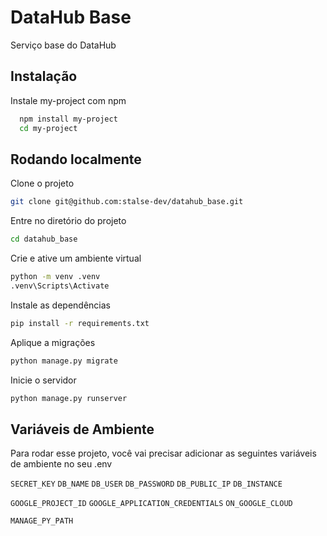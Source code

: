 
# DataHub Base 


Serviço base do DataHub



## Instalação

Instale my-project com npm

```bash
  npm install my-project
  cd my-project
```
    
## Rodando localmente

Clone o projeto

```bash
git clone git@github.com:stalse-dev/datahub_base.git
```

Entre no diretório do projeto

```bash
cd datahub_base
```

Crie e ative um ambiente virtual 

```bash
python -m venv .venv
.venv\Scripts\Activate
```

Instale as dependências

```bash
pip install -r requirements.txt
```

Aplique a migrações

```bash
python manage.py migrate
```

Inicie o servidor

```bash
python manage.py runserver
```

## Variáveis de Ambiente

Para rodar esse projeto, você vai precisar adicionar as seguintes variáveis de ambiente no seu .env

`SECRET_KEY`
`DB_NAME`
`DB_USER`
`DB_PASSWORD`
`DB_PUBLIC_IP`
`DB_INSTANCE`

`GOOGLE_PROJECT_ID`
`GOOGLE_APPLICATION_CREDENTIALS`
`ON_GOOGLE_CLOUD`

`MANAGE_PY_PATH`